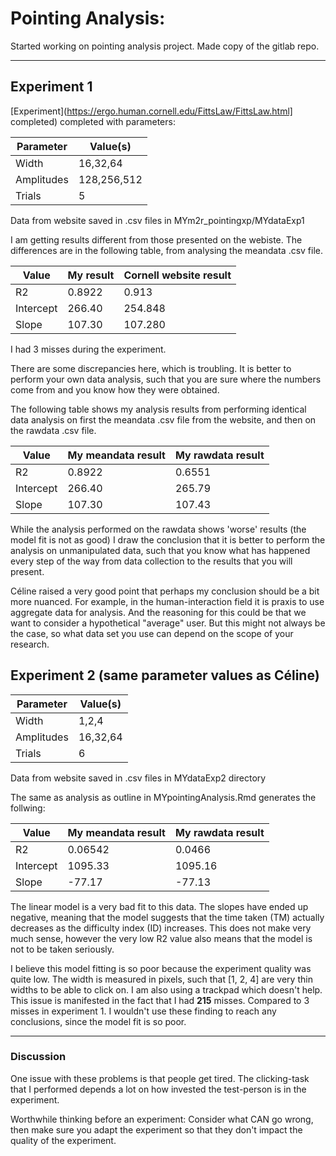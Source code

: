 # Pointing Analysis:
Started working on pointing analysis project. Made copy of the gitlab repo.
___
## Experiment 1 

[Experiment](https://ergo.human.cornell.edu/FittsLaw/FittsLaw.html] completed) completed with parameters:


| Parameter  | Value(s)    |
|------------|-------------|
| Width      | 16,32,64    |
| Amplitudes | 128,256,512 |
| Trials     | 5           |

Data from website saved in .csv files in MYm2r_pointingxp/MYdataExp1


I am getting results different from those presented on the webiste. The differences are in the following table, 
from analysing the meandata .csv file.


| Value     | My result | Cornell website result |
|-----------|-----------|------------------------|
| R2        | 0.8922    | 0.913                  |
| Intercept | 266.40    | 254.848                |
| Slope     | 107.30    | 107.280                |

I had 3 misses during the experiment.

There are some discrepancies here, which is troubling. It is better to perform your own data analysis, such that you 
are sure where the numbers come from and you know how they were obtained.

The following table shows my analysis results from performing identical data analysis on first the meandata .csv file 
from the website, and then on the rawdata .csv file.


| Value     | My meandata result | My rawdata result |
|-----------|--------------------|-------------------|
| R2        | 0.8922             | 0.6551            |
| Intercept | 266.40             | 265.79            |
| Slope     | 107.30             | 107.43            |


While the analysis performed on the rawdata shows 'worse' results (the model fit is not as good) I draw the conclusion 
that it is better to perform the analysis on unmanipulated data, such that you know what has happened every step 
of the way from data collection to the results that you will present. 

Céline raised a very good point that perhaps my conclusion should be a bit more nuanced. For example, in the
human-interaction field it is praxis to use aggregate data for analysis. And the reasoning for this could be that we 
want to consider a hypothetical "average" user. But this might not always be the case, so what data set you use can 
depend on the scope of your research. 

## Experiment 2 (same parameter values as Céline)


| Parameter  | Value(s) |
|------------|----------|
| Width      | 1,2,4    |
| Amplitudes | 16,32,64 |
| Trials     | 6        |

Data from website saved in .csv files in MYdataExp2 directory

The same as analysis as outline in MYpointingAnalysis.Rmd generates the follwing:


| Value     | My meandata result | My rawdata result |
|-----------|--------------------|-------------------|
| R2        | 0.06542            | 0.0466            |
| Intercept | 1095.33            | 1095.16           |
| Slope     | -77.17             | -77.13            |

The linear model is a very bad fit to this data. The slopes have ended up negative, meaning that the model suggests that
the time taken (TM) actually decreases as the difficulty index (ID) increases. This does not make very much sense, 
however the very low R2 value also means that the model is not to be taken seriously.

I believe this model fitting is so poor because the experiment quality was quite low. The width is measured in pixels, 
such that [1, 2, 4] are very thin widths to be able to click on. I am also using a trackpad which doesn't help. This issue 
is manifested in the fact that I had **215** misses. Compared to 3 misses in experiment 1. I wouldn't use these finding 
to reach any conclusions, since the model fit is so poor. 


___
### Discussion

One issue with these problems is that people get tired. The clicking-task that I performed depends
a lot on how invested the test-person is in the experiment. 

Worthwhile thinking before an experiment: Consider what CAN go wrong, then make sure you adapt the experiment so that 
they don't impact the quality of the experiment. 

